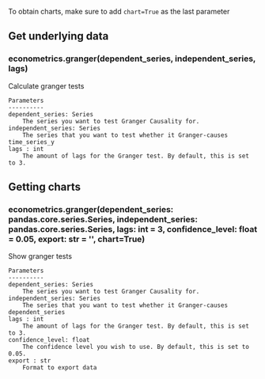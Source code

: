 To obtain charts, make sure to add `chart=True` as the last parameter

## Get underlying data 
### econometrics.granger(dependent_series, independent_series, lags)

Calculate granger tests

    Parameters
    ----------
    dependent_series: Series
        The series you want to test Granger Causality for.
    independent_series: Series
        The series that you want to test whether it Granger-causes time_series_y
    lags : int
        The amount of lags for the Granger test. By default, this is set to 3.

## Getting charts 
### econometrics.granger(dependent_series: pandas.core.series.Series, independent_series: pandas.core.series.Series, lags: int = 3, confidence_level: float = 0.05, export: str = '', chart=True)

Show granger tests

    Parameters
    ----------
    dependent_series: Series
        The series you want to test Granger Causality for.
    independent_series: Series
        The series that you want to test whether it Granger-causes dependent_series
    lags : int
        The amount of lags for the Granger test. By default, this is set to 3.
    confidence_level: float
        The confidence level you wish to use. By default, this is set to 0.05.
    export : str
        Format to export data
